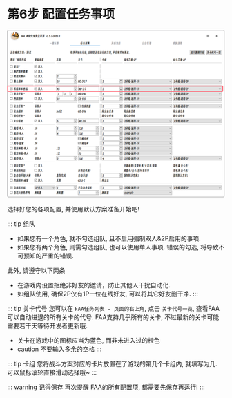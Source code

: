# 第6步 配置任务事项

![](./image/启动-1.png)

选择好您的各项配置, 并使用默认方案准备开始吧!

::: tip 组队
* 如果您有一个角色, 就不勾选组队, 且不启用强制双人&2P启用的事项.
* 如果您有两个角色, 则需勾选组队, 也可以使用单人事项.
错误的勾选, 将导致不可预知的严重的错误. 

此外, 请遵守以下两条
* 在游戏内设置拒绝非好友的邀请，防止其他人干扰自动化.
* 如组队使用, 确保2P仅有1P一位在线好友, 可以将其它好友删干净.
:::

::: tip 关卡代号
您可以在 `FAA任务列表 - 页面的右上角`, 点击 `关卡代号一览`, 查看FAA可以自动进退的所有关卡的代号.
FAA支持几乎所有的关卡, 不过最新的关卡可能需要若干天等待开发者更新哦.
* 关卡在游戏中的图标应当为蓝色, 而非未进入过的橙色
* caution 不要输入多余的空格
:::

::: tip 卡组
您将战斗方案对应的卡片放置在了游戏的第几个卡组内, 就填写为几.
可以鼠标滚轮直接滑动选择哦~
:::

::: warning 记得保存 
再次提醒 FAA的所有配置项, 都需要先保存再运行! 
:::